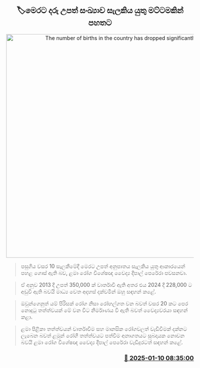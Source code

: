 <p align='center'><b><h2 align='center' title='The number of births in the country has dropped significantly'>🏷මෙරට දරු උපත් සංඛ්‍යාව සැලකිය යුතු මට්ටමකින් පහතට</h2></b></p>
<p align='center'><img src='https://helakuru.sgp1.cdn.digitaloceanspaces.com/esana/images/lib/baby-new-g.jpg' width='600' alt='The number of births in the country has dropped significantly'></p>

> පසුගිය වසර 10 සැලකීමේදී මෙරට උපත් අනුපාතය සැලකිය යුතු ආකාරයෙන් පහළ ගොස් ඇති බව, ළමා රෝග විශේෂඥ වෛද්‍ය දීපාල් පෙරේරා පවසනවා.

> ඒ අනුව 2013 දී උපත් 350,000 ක් වාර්තාවී ඇති අතර එය 2024 දී 228,000 ට අඩුවී ඇති බවයි මාධ්‍ය වෙත අදහස් දක්වමින් ඔහු සඳහන් කළේ.

> ඔවුන්ගෙනුත් යම් පිරිසක් රෝග නිසා රෝහල්ගත වන බවත් වසර 20 කට පෙර නොදුටු තත්ත්වයක් මේ වන විට නිර්මාණය වී ඇති බවත් වෛද්‍යවරයා සඳහන් කළා.

> ළමා පිළිකා තත්ත්වයන් වාර්තාවීම සහ මානසික රෝගවලත් වැඩිවීමක් දක්නට ලැබෙන බවත් ළමුන් රෝගී තත්ත්වයට පත්වීම අනාගතයට සුබදායක නොවන බවයි ළමා රෝග විශේෂඥ වෛද්‍ය දීපාල් පෙරේරා වැඩිදුරටත් සඳහන් කළේ. 



<h3 align='right'><a href='https://www.helakuru.lk/esana/p/106485/'>📅 2025-01-10 08:35:00</a></h3>
